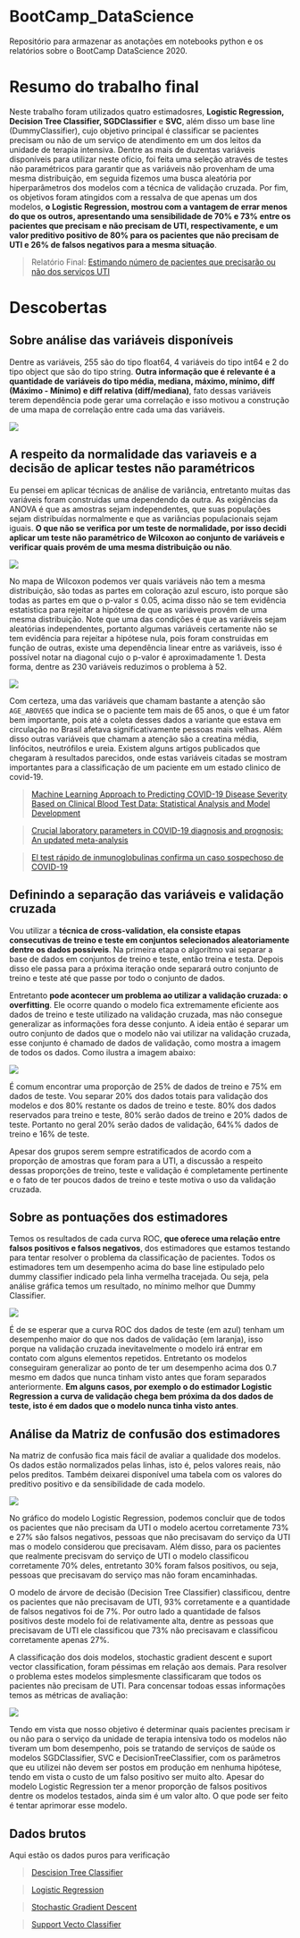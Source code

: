# BootCamp_DataScience
Repositório para armazenar as anotações em notebooks python e os relatórios sobre o BootCamp DataScience 2020.

# Resumo do trabalho final
Neste trabalho foram utilizados quatro estimadosres, **Logistic Regression, Decision Tree Classifier, SGDClassifier** e **SVC**, além disso um base line (DummyClassifier), cujo objetivo principal é classificar se pacientes precisam ou não de um serviço de atendimento em um dos leitos da unidade de terapia intensiva. Dentre as mais de duzentas variáveis disponíveis para utilizar neste ofício, foi feita uma seleção através de testes não paramétricos para garantir que as variáveis não provenham de uma mesma distribuição, em seguida fizemos uma busca aleatória por hiperparâmetros dos modelos com a técnica de validação cruzada. Por fim, os objetivos foram atingidos com a ressalva de que apenas um dos modelos, **o Logistic Regression, mostrou com a vantagem de errar menos do que os outros, apresentando uma sensibilidade de 70% e 73% entre os pacientes que precisam e não precisam de UTI, respectivamente, e um valor preditivo positivo de 80% para os pacientes que não precisam de UTI e 26% de falsos negativos para a mesma situação**.

> Relatório Final:  [Estimando número de pacientes que precisarão ou não dos serviços UTI](https://colab.research.google.com/drive/1Gyd6K5zkhteFNgITEqfjTu5PLO83Focb?usp=sharing)

# Descobertas
## Sobre análise das variáveis disponíveis

Dentre as variáveis, 255 são do tipo float64, 4 variáveis do tipo int64 e 2 do tipo object que são do tipo string. **Outra informação que é relevante é a quantidade de variáveis do tipo média, mediana, máximo, mínimo, diff (Máximo - Mínimo) e diff relativa (diff/mediana)**, fato dessas variáveis terem dependência pode gerar uma correlação e isso motivou a construção de uma mapa de correlação entre cada uma das variáveis.

<img src='https://raw.githubusercontent.com/ConradBitt/BootCamp_DataScience/master/projeto_final/imagens_para_resumo/Correla%C3%A7%C3%A3o.png'>

## A respeito da normalidade das variaveis e a decisão de aplicar testes não paramétricos 

Eu pensei em aplicar técnicas de análise de variância, entretanto muitas das variáveis foram construidas uma dependendo da outra. As exigências da ANOVA é que as amostras sejam independentes, que suas populações sejam distribuídas normalmente e que as variâncias populacionais sejam iguais. **O que não se verifica por um teste de normalidade, por isso decidi aplicar um teste não paramétrico de Wilcoxon ao conjunto de variáveis e verificar quais provém de uma mesma distribuição ou não**.

<img src='https://raw.githubusercontent.com/ConradBitt/BootCamp_DataScience/master/projeto_final/imagens_para_resumo/wilcoxon_test.png'>

No mapa de Wilcoxon podemos ver quais variáveis não tem a mesma distribuição, são todas as partes em coloração azul escuro, isto porque são todas as partes em que o p-valor ≤ 0.05, acima disso não se tem evidência estatística para rejeitar a hipótese de que as variáveis provém de uma mesma distribuição.
Note que uma das condições é que as variáveis sejam aleatórias independentes, portanto algumas variáveis certamente não se tem evidência para rejeitar a hipótese nula, pois foram construidas em função de outras, existe uma dependência linear entre as variáveis, isso é possível notar na diagonal cujo o p-valor é aproximadamente 1. Desta forma, dentre as 230 variáveis reduzimos o problema à 52. 

<img src='https://raw.githubusercontent.com/ConradBitt/BootCamp_DataScience/master/projeto_final/imagens_para_resumo/variaveis.png'>

Com certeza, uma das variáveis que chamam bastante a atenção são `AGE_ABOVE65` que indica se o paciente tem mais de 65 anos, o que é um fator bem importante, pois até a coleta desses dados a variante que estava em circulação no Brasil afetava significativamente pessoas mais velhas. Além disso outras variáveis que chamam a atenção são a creatina média, linfócitos, neutrófilos e ureia. Existem alguns artigos publicados que chegaram à resultados parecidos, onde estas variáveis citadas se mostram importantes para a classificação de um paciente em um estado clinico de covid-19.

> [Machine Learning Approach to Predicting COVID-19 Disease Severity Based on Clinical Blood Test Data: Statistical Analysis and Model Development](https://doi.org/10.2196/25884)

> [Crucial laboratory parameters in COVID-19 diagnosis and prognosis: An updated meta-analysis](http://dx.doi.org/10.1016/j.medcli.2020.05.017)

> [El test rápido de inmunoglobulinas confirma un caso sospechoso de COVID-19](http://dx.doi.org/10.1016/j.medcli.2020.04.008)

## Definindo a separação das variáveis e validação cruzada

Vou utilizar a **técnica de cross-validation, ela consiste etapas consecutivas de treino e teste em conjuntos selecionados aleatoriamente dentre os dados possíveis**. Na primeira etapa o algorítmo vai separar a base de dados em conjuntos de treino e teste, então treina e testa. Depois disso ele passa para a próxima iteração onde separará outro conjunto de treino e teste até que passe por todo o conjunto de dados.

Entretanto **pode acontecer um problema ao utilizar a validação cruzada: o overfitting**. Ele ocorre quando o modelo fica extremamente eficiente aos dados de treino e teste utilizado na validação cruzada, mas não consegue generalizar as informações fora desse conjunto. A ideia então é separar um outro conjunto de dados que o modelo não vai utilizar na validação cruzada, esse conjunto é chamado de dados de validação, como mostra a imagem de todos os dados. Como ilustra a imagem abaixo:

<img src='https://raw.githubusercontent.com/ConradBitt/BootCamp_DataScience/master/projeto_final/imagens_para_resumo/all_data_split_validation_and_cross_validation.png'>

É comum encontrar uma proporção de 25% de dados de treino e 75% em dados de teste. Vou separar 20% dos dados totais para validação dos modelos e dos 80% restante os dados de treino e teste. 80% dos dados reservados para treino e teste, 80% serão dados de treino e 20% dados de teste. Portanto no geral 20% serão dados de validação, 64%% dados de treino e 16% de teste.

Apesar dos grupos serem sempre estratificados de acordo com a proporção de amostras que foram para a UTI, a discussão a respeito dessas proporções de treino, teste e validação é completamente pertinente e o fato de ter poucos dados de treino e teste motiva o uso da validação cruzada.

## Sobre as pontuações dos estimadores

Temos os resultados de cada curva ROC, **que oferece uma relação entre falsos positivos e falsos negativos**, dos estimadores que estamos testando para tentar resolver o problema da classificação de pacientes. Todos os estimadores tem um desempenho acima do base line estipulado pelo dummy classifier indicado pela linha vermelha tracejada. Ou seja, pela análise gráfica temos um resultado, no mínimo melhor que Dummy Classifier.

<img src='https://raw.githubusercontent.com/ConradBitt/BootCamp_DataScience/master/projeto_final/imagens_para_resumo/curva_ROC.png'>

É de se esperar que a curva ROC dos dados de teste (em azul) tenham um desempenho maior do que nos dados de validação (em laranja), isso porque na validação cruzada inevitavelmente o modelo irá entrar em contato com alguns elementos repetidos. Entretanto os modelos conseguiram generalizar ao ponto de ter um desempenho acima dos 0.7 mesmo em dados que nunca tinham visto antes que foram separados anteriormente. **Em alguns casos, por exemplo o do estimador Logistic Regression a curva de validação chega bem próxima da dos dados de teste, isto é em dados que o modelo nunca tinha visto antes**.

## Análise da Matriz de confusão dos estimadores

Na matriz de confusão fica mais fácil de avaliar a qualidade dos modelos. Os dados estão normalizados pelas linhas, isto é, pelos valores reais, não pelos preditos. Também deixarei disponível uma tabela com os valores do preditivo positivo e da sensibilidade de cada modelo.

<img src='https://raw.githubusercontent.com/ConradBitt/BootCamp_DataScience/master/projeto_final/imagens_para_resumo/matriz%2Bde%2Bconfus%C3%A3o.png'>

No gráfico do modelo Logistic Regression, podemos concluir que de todos os pacientes que não precisam da UTI o modelo acertou corretamente 73% e 27% são falsos negativos, pessoas que não precisavam do serviço da UTI mas o modelo considerou que precisavam. Além disso, para os pacientes que realmente precisvam do serviço de UTI o modelo classificou corretamente 70% deles, entretanto 30% foram falsos positivos, ou seja, pessoas que precisavam do serviço mas não foram encaminhadas.

O modelo de árvore de decisão (Decision Tree Classifier) classificou, dentre os pacientes que não precisavam de UTI, 93% corretamente e a quantidade de falsos negativos foi de 7%. Por outro lado a quantidade de falsos positivos deste modelo foi de relativamente alta, dentre as pessoas que precisavam de UTI ele classificou que 73% não precisavam e classificou corretamente apenas 27%.

A classificação dos dois modelos, stochastic gradient descent e suport vector classification, foram péssimas em relação aos demais. Para resolver o problema estes modelos simplesmente classificaram que todos os pacientes não precisam de UTI. Para concensar todoas essas informações temos as métricas de avaliação: 

<img src='https://raw.githubusercontent.com/ConradBitt/BootCamp_DataScience/master/projeto_final/imagens_para_resumo/classification_report.png'>

Tendo em vista que nosso objetivo é determinar quais pacientes precisam ir ou não para o serviço da unidade de terapia intensiva todo os modelos não tiveram um bom desempenho, pois se tratando de serviços de saúde os modelos SGDClassifier, SVC e DecisionTreeClassifier, com os parâmetros que eu utilizei não devem ser postos em produção em nenhuma hipótese, tendo em vista o custo de um falso positivo ser muito alto. Apesar do modelo Logistic Regression ter a menor proporção de falsos positivos dentre os modelos testados, ainda sim é um valor alto. O que pode ser feito é tentar aprimorar esse modelo.


## Dados brutos

Aqui estão os dados puros para verificação

> [Descision Tree Classifier](https://raw.githubusercontent.com/ConradBitt/BootCamp_DataScience/master/raw_data/raw_data_decision_tree_classifier.csv)

> [Logistic Regression](https://raw.githubusercontent.com/ConradBitt/BootCamp_DataScience/master/raw_data/raw_data_logistic_regression.csv)

> [Stochastic Gradient Descent](https://raw.githubusercontent.com/ConradBitt/BootCamp_DataScience/master/raw_data/raw_data_sgd.csv)

> [Support Vecto Classifier](https://raw.githubusercontent.com/ConradBitt/BootCamp_DataScience/master/raw_data/raw_data_sv_classifier.csv)

